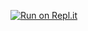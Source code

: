 [![Run on Repl.it](https://repl.it/badge/github/Bad16dev/BroadCast-Bot-By-Bad)](https://repl.it/github/Bad16dev/BroadCast-Bot-By-Bad)
